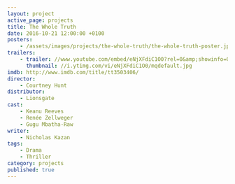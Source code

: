 ```yaml
---
layout: project
active_page: projects
title: The Whole Truth
date: 2016-10-21 12:00:00 +0100
posters:
    - /assets/images/projects/the-whole-truth/the-whole-truth-poster.jpg
trailers:
    - trailer: //www.youtube.com/embed/eNjXFdiC1O0?rel=0&amp;showinfo=0
      thumbnail: //i.ytimg.com/vi/eNjXFdiC1O0/mqdefault.jpg
imdb: http://www.imdb.com/title/tt3503406/
director:
    - Courtney Hunt
distributor:
    - Lionsgate
cast:
    - Keanu Reeves
    - Renée Zellweger
    - Gugu Mbatha-Raw
writer:
    - Nicholas Kazan
tags:
    - Drama
    - Thriller
category: projects
published: true
---
```

